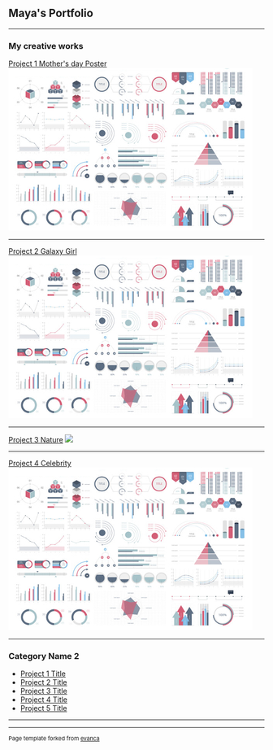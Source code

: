 ## Maya's Portfolio

---

### My creative works

[Project 1 Mother's day Poster](/sample_page)
<img src="images/dummy_thumbnail.jpg?raw=true"/>

---
[Project 2 Galaxy Girl](/pdf/sample_presentation.pdf)
<img src="images/dummy_thumbnail.jpg?raw=true"/>

---
[Project 3 Nature](http://example.com/)
<img src="images/Nature day.jpg?raw=true"/>

---
[Project 4 Celebrity](http://example.com/)
<img src="images/dummy_thumbnail.jpg?raw=true"/>

---

### Category Name 2

- [Project 1 Title](http://example.com/)
- [Project 2 Title](http://example.com/)
- [Project 3 Title](http://example.com/)
- [Project 4 Title](http://example.com/)
- [Project 5 Title](http://example.com/)

---




---
<p style="font-size:11px">Page template forked from <a href="https://github.com/evanca/quick-portfolio">evanca</a></p>
<!-- Remove above link if you don't want to attibute -->
